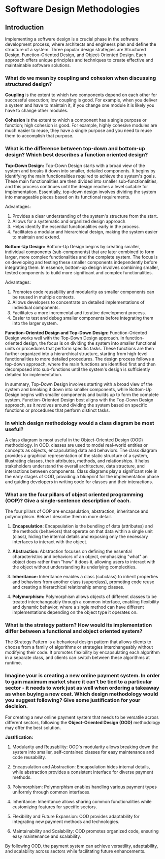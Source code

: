 # **Software Design Methodologies**

## **Introduction**

Implementing a software design is a crucial phase in the software development process, where architects and engineers plan and define the structure of a system. Three popular design strategies are Structured Design, Function-Oriented Design, and Object-Oriented Design. Each approach offers unique principles and techniques to create effective and maintainable software solutions. 

### **What do we mean by coupling and cohesion when discussing structured design?**

**Coupling** is the extent to which two components depend on each other for successful execution; low coupling is good. For example, when you deliver a system and have to maintain it, if you change one module it is likely you have to change other modules.

**Cohesion** is the extent to which a component has a single purpose or function; high cohesion is good. For example, highly cohesive modules are much easier to reuse, they have a single purpose and you need to reuse them to accomplish that purpose. 


### **What is the difference between top-down and bottom-up design? Which best describes a function oriented design?**

**Top-Down Design:**
Top-Down Design starts with a broad view of the system and breaks it down into smaller, detailed components. It begins by identifying the main functionalities required to achieve the system's goals. These main functionalities are then divided into smaller sub-functionalities, and this process continues until the design reaches a level suitable for implementation. Essentially, top-down design involves dividing the system into manageable pieces based on its functional requirements.

Advantages:

1. Provides a clear understanding of the system's structure from the start.
2. Allows for a systematic and organized design approach.
3. Helps identify the essential functionalities early in the process.
4. Facilitates a modular and hierarchical design, making the system easier to maintain and extend.

**Bottom-Up Design:**
Bottom-Up Design begins by creating smaller, individual components (sub-components) that are later combined to form larger, more complex functionalities and the complete system. The focus is on developing and testing these smaller components independently before integrating them. In essence, bottom-up design involves combining smaller, tested components to build more significant and complex functionalities.

Advantages:

1. Promotes code reusability and modularity as smaller components can be reused in multiple contexts.
2. Allows developers to concentrate on detailed implementations of individual components.
3. Facilitates a more incremental and iterative development process.
4. Easier to test and debug smaller components before integrating them into the larger system.

**Function-Oriented Design and Top-Down Design:**
Function-Oriented Design works well with the Top-Down Design approach. In function-oriented design, the focus is on dividing the system into smaller functional units or procedures that perform specific tasks. These functions are then further organized into a hierarchical structure, starting from high-level functionalities to more detailed procedures. The design process follows a top-down approach, where the main functions are identified first and then decomposed into sub-functions until the system's design is sufficiently detailed for implementation.

In summary, Top-Down Design involves starting with a broad view of the system and breaking it down into smaller components, while Bottom-Up Design begins with smaller components and builds up to form the complete system. Function-Oriented Design best aligns with the Top-Down Design approach, as it revolves around dividing the system based on specific functions or procedures that perform distinct tasks.

### **In which design methodology would a class diagram be most useful?**

A class diagram is most useful in the Object-Oriented Design (OOD) methodology. In OOD, classes are used to model real-world entities or concepts as objects, encapsulating data and behaviors. The class diagram provides a graphical representation of the static structure of a system, illustrating classes, their attributes, methods, and relationships. It helps stakeholders understand the overall architecture, data structure, and interactions between components. Class diagrams play a significant role in the early stages of OOD, providing a blueprint for the implementation phase and guiding developers in writing code for classes and their interactions.

### **What are the four pillars of object oriented programming (OOP)? Give a single-sentence description of each.**

The four pillars of OOP are encapsulation, abstraction, inheritance and polymorphism. Below I describe them in more detail.

1. **Encapsulation:** Encapsulation is the bundling of data (attributes) and the methods (behaviors) that operate on that data within a single unit (class), hiding the internal details and exposing only the necessary interfaces to interact with the object.

2. **Abstraction:** Abstraction focuses on defining the essential characteristics and behaviors of an object, emphasizing "what" an object does rather than "how" it does it, allowing users to interact with the object without understanding its underlying complexities.

3. **Inheritance:** Inheritance enables a class (subclass) to inherit properties and behaviors from another class (superclass), promoting code reuse and creating a hierarchical relationship among classes.

4. **Polymorphism:** Polymorphism allows objects of different classes to be treated interchangeably through a common interface, enabling flexibility and dynamic behavior, where a single method can have different implementations depending on the object type it operates on.

### **What is the strategy pattern? How would its implementation differ between a functional and object oriented system?**

The Strategy Pattern is a behavioral design pattern that allows clients to choose from a family of algorithms or strategies interchangeably without modifying their code. It promotes flexibility by encapsulating each algorithm in a separate class, and clients can switch between these algorithms at runtime.

### **Imagine your is creating a new online payment system. In order to gain maximum market share it can't be tied to a particular sector - it needs to work just as well when ordering a takeaway as when buying a new coat. Which design methodology would you suggest following? Give some justification for your decision.**

For creating a new online payment system that needs to be versatile across different sectors, following the **Object-Oriented Design (OOD)** methodology may offer the best solution.

**Justification:**

1. Modularity and Reusability: OOD's modularity allows breaking down the system into smaller, self-contained classes for easy maintenance and code reusability.

2. Encapsulation and Abstraction: Encapsulation hides internal details, while abstraction provides a consistent interface for diverse payment methods.

3. Polymorphism: Polymorphism enables handling various payment types uniformly through common interfaces.

4. Inheritance: Inheritance allows sharing common functionalities while customizing features for specific sectors.

5. Flexibility and Future Expansion: OOD provides adaptability for integrating new payment methods and technologies.

6. Maintainability and Scalability: OOD promotes organized code, ensuring easy maintenance and scalability.

By following OOD, the payment system can achieve versatility, adaptability, and scalability across sectors while facilitating future enhancements.
